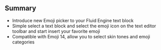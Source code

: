 ## Summary
- Introduce new Emoji picker to your Fluid Engine text block
- Simple select a text block and select the emoji icon on the text editor toolbar and start insert your favorite emoji
- Compatible with Emoji 14, allow you to select skin tones and emoji categories
